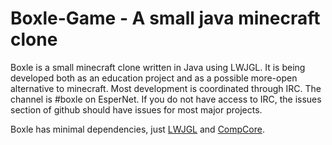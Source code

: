 Boxle-Game - A small java minecraft clone
==========

Boxle is a small minecraft clone written in Java using LWJGL.  It is being developed both as an education project and as a possible more-open alternative to minecraft.
Most development is coordinated through IRC.  The channel is #boxle on EsperNet.  If you do not have access to IRC, the issues section of github should have issues for most major projects.

Boxle has minimal dependencies, just [LWJGL](http://lwjgl.org/) and [CompCore](https://github.com/warriordog/CompCore).
